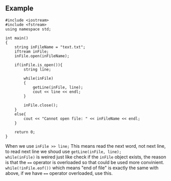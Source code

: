 ## Example
```
#include <iostream>
#include <fstream>
using namespace std;

int main()
{
    string inFileName = "text.txt";
    iftream inFile;
    inFile.open(inFileName);
    
    if(inFile.is_open()){
        string line;
        
        while(inFile)
        {
            getLine(inFile, line);
            cout << line << endl;
        }
        
        inFile.close();
    }
    else{
        cout << "Cannot open file: " << inFileName << endl;
    }
    
    return 0;
}
```
When we use `inFile >> line;` This means read the next word, not next line, to read next line we shoud use `getLine(inFile, line);`  
`while(inFile)` is weired just like check if the `inFile` object exists, the reason is that the `==` operator is overloaded so that could be used more convinient.  
`while(!inFile.eof())` which means "end of file" is exactly the same with above, if we have `==` operator overloaded, use this. 
